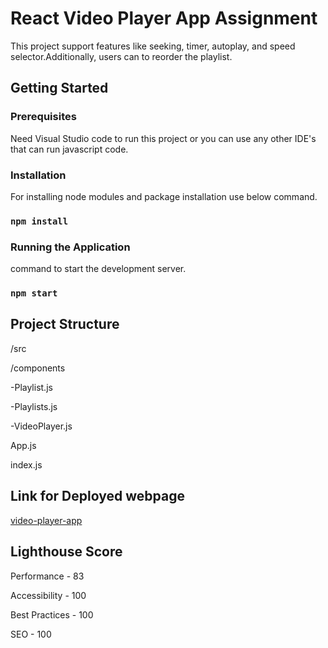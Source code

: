 # React Video Player App Assignment

This project support features like seeking, timer, autoplay, and speed selector.Additionally, users can to reorder the playlist.

## Getting Started

### Prerequisites

Need Visual Studio code to run this project or you can use any other IDE's that can run javascript code.

### Installation

For installing node modules and package installation use below command.

### `npm install`

### Running the Application

command to start the development server.

### `npm start`

## Project Structure

/src

/components

-Playlist.js

-Playlists.js

-VideoPlayer.js

App.js

index.js

## Link for Deployed webpage

[video-player-app](https://video-player-app-react.vercel.app/)

## Lighthouse Score

Performance - 83

Accessibility - 100

Best Practices - 100

SEO - 100
